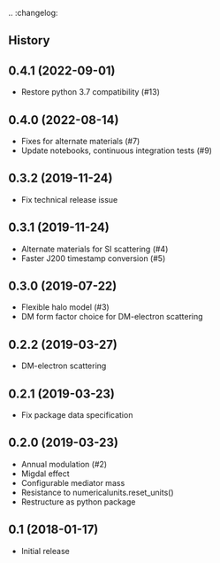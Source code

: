 .. :changelog:

History
-------

0.4.1 (2022-09-01)
------------------
 * Restore python 3.7 compatibility (#13)

0.4.0 (2022-08-14)
------------------
 * Fixes for alternate materials (#7)
 * Update notebooks, continuous integration tests (#9)

0.3.2 (2019-11-24)
------------------
* Fix technical release issue

0.3.1 (2019-11-24)
------------------
* Alternate materials for SI scattering (#4)
* Faster J200 timestamp conversion (#5)

0.3.0 (2019-07-22)
------------------
* Flexible halo model (#3)
* DM form factor choice for DM-electron scattering

0.2.2 (2019-03-27)
------------------
* DM-electron scattering

0.2.1 (2019-03-23)
------------------
* Fix package data specification

0.2.0 (2019-03-23)
------------------
* Annual modulation (#2)
* Migdal effect
* Configurable mediator mass
* Resistance to numericalunits.reset_units()
* Restructure as python package

0.1 (2018-01-17)
----------------
* Initial release
